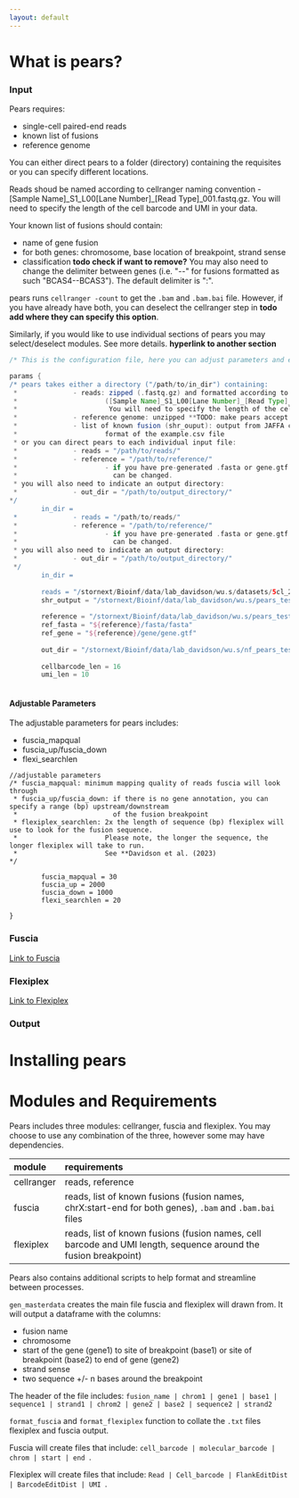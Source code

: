 ```yaml
---
layout: default
---
```


# What is pears?
### Input
Pears requires:
 - single-cell paired-end reads
 - known list of fusions
 - reference genome

You can either direct pears to a folder (directory) containing the requisites or you can specify different locations.

Reads shoud be named according to cellranger naming convention - [Sample Name]\_S1_L00[Lane Number]\_[Read Type]\_001.fastq.gz. You will need to specify the length of the cell barcode and UMI in your data.

Your known list of fusions should contain:
 - name of gene fusion
 - for both genes: chromosome, base location of breakpoint, strand sense
 - classification **todo check if want to remove?**
You may also need to change the delimiter between genes (i.e. "--" for fusions formatted as such "BCAS4--BCAS3"). The default delimiter is ":".

pears runs `cellranger -count` to get the `.bam` and `.bam.bai` file. However, if you have already have both, you can deselect the cellranger step in **todo add where they can specify this option**.

Similarly, if you would like to use individual sections of pears you may select/deselect modules. See more details. **hyperlink to another section**

```groovy
/* This is the configuration file, here you can adjust parameters and executors. */

params { 
/* pears takes either a directory ("/path/to/in_dir") containing:
 *              - reads: zipped (.fastq.gz) and formatted according to cellranger naming convention
 *                      ([Sample Name]_S1_L00[Lane Number]_[Read Type]_001.fastq.gz) 
 *                       You will need to specify the length of the cell barcode and unique molecular identifier        
 *              - reference genome: unzipped **TODO: make pears accept zipped format too**
 *              - list of known fusion (shr_ouput): output from JAFFA can be directly piped pears or in the                     
 *                      format of the example.csv file
 * or you can direct pears to each individual input file:
 *              - reads = "/path/to/reads/"
 *              - reference = "/path/to/reference/" 
 *                      - if you have pre-generated .fasta or gene.gtf files, ref_fasta and ref_gene
 *                        can be changed.
 * you will also need to indicate an output directory:
 *              - out_dir = "/path/to/output_directory/"
*/      
        in_dir =
 *              - reads = "/path/to/reads/"
 *              - reference = "/path/to/reference/"
 *                      - if you have pre-generated .fasta or gene.gtf files, ref_fasta and ref_gene
 *                        can be changed.
 * you will also need to indicate an output directory:
 *              - out_dir = "/path/to/output_directory/"
 */     
        in_dir =
        
        reads = "/stornext/Bioinf/data/lab_davidson/wu.s/datasets/5cl_2R/format/"
        shr_output = "/stornext/Bioinf/data/lab_davidson/wu.s/pears_test/20-4_test/CCLE_formatted.csv"
        
        reference = "/stornext/Bioinf/data/lab_davidson/wu.s/pears_test/refdata-gex-GRCh38-2020-A"
        ref_fasta = "${reference}/fasta/fasta"
        ref_gene = "${reference}/gene/gene.gtf"
        
        out_dir = "/stornext/Bioinf/data/lab_davidson/wu.s/nf_pears_test/20-4"
        
        cellbarcode_len = 16
        umi_len = 10
       
```

#### Adjustable Parameters
The adjustable parameters for pears includes:
 - fuscia_mapqual
 - fuscia_up/fuscia_down
 - flexi_searchlen 

```
//adjustable parameters
/* fuscia_mapqual: minimum mapping quality of reads fuscia will look through
 * fuscia_up/fuscia_down: if there is no gene annotation, you can specify a range (bp) upstream/downstream 
 *                        of the fusion breakpoint
 * flexiplex_searchlen: 2x the length of sequence (bp) flexiplex will use to look for the fusion sequence. 
 *                      Please note, the longer the sequence, the longer flexiplex will take to run.
 *                      See **Davidson et al. (2023) 
*/                      

        fuscia_mapqual = 30
        fuscia_up = 2000 
        fuscia_down = 1000
        flexi_searchlen = 20
        
}
```

### Fuscia
[Link to Fuscia](https://github.com/ding-lab/fuscia)
### Flexiplex
[Link to Flexiplex](https://github.com/DavidsonGroup/flexiplex)
### Output

# Installing pears


# Modules and Requirements
Pears includes three modules: cellranger, fuscia and flexiplex. You may choose to use any combination of the three, however some may have dependencies.

| module       | requirements      |
|:-------------|:------------------|
| cellranger   | reads, reference  |
| fuscia       | reads, list of known fusions (fusion names, chrX:start-end for both genes), `.bam` and `.bam.bai` files   |
| flexiplex    | reads, list of known fusions (fusion names, cell barcode and UMI length, sequence around the fusion breakpoint)  |

Pears also contains additional scripts to help format and streamline between processes.

`gen_masterdata` creates the main file fuscia and flexiplex will drawn from. It will output a dataframe with the columns:
 - fusion name
 - chromosome
 - start of the gene (gene1) to site of breakpoint (base1) or site of breakpoint (base2) to end of gene (gene2)
 - strand sense
 - two sequence +/- n bases around the breakpoint

The header of the file includes: `fusion_name | chrom1 | gene1 | base1 | sequence1 | strand1 | chrom2 | gene2 | base2 | sequence2 | strand2 `

`format_fuscia` and `format_flexiplex` function to collate the `.txt` files flexiplex and fuscia output.

Fuscia will create files that include: `cell_barcode | molecular_barcode | chrom | start | end `.

Flexiplex will create files that include: `Read | Cell_barcode | FlankEditDist | BarcodeEditDist | UMI `. 

